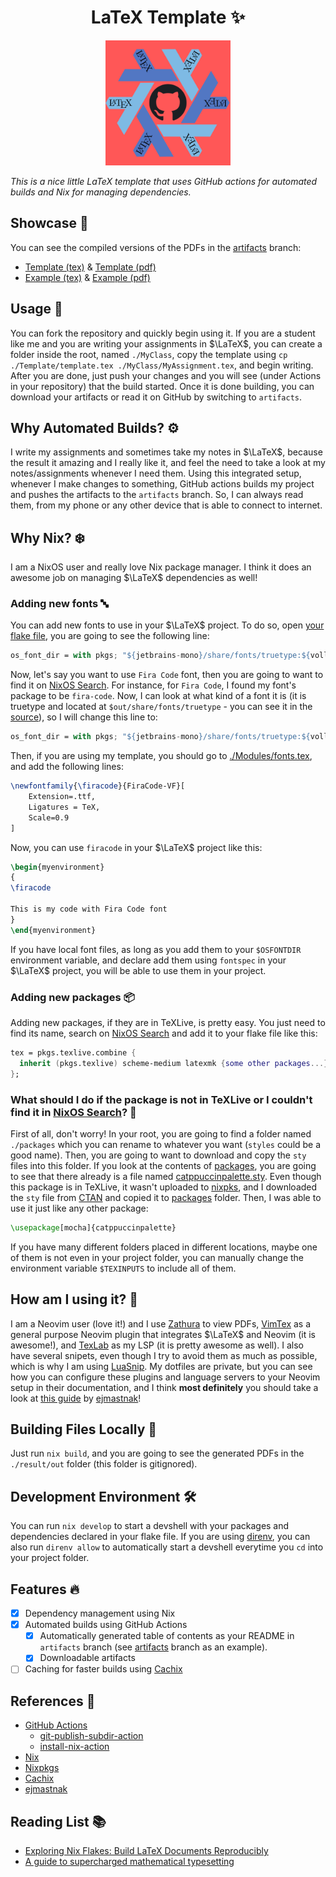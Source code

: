 <h1 align="center"> LaTeX Template ✨ </h1>
<div align="center" border-radius="20px">
    <img src="./assets/latex-template-logo.png" width="200" height="200" />
</div>

*This is a nice little LaTeX template that uses GitHub actions for automated builds and Nix for managing dependencies.*

## Showcase 📸
You can see the compiled versions of the PDFs in the [artifacts](https://github.com/yunusey/latextemplate/blob/artifacts) branch:

- [Template (tex)](./Template/template.tex) & [Template (pdf)](https://github.com/yunusey/latextemplate/blob/artifacts/Template/template.pdf)
- [Example (tex)](./Example/Example.tex) & [Example (pdf)](https://github.com/yunusey/latextemplate/blob/artifacts/Example/Example.pdf)

## Usage 📝
You can fork the repository and quickly begin using it. If you are a student like me and you are writing your assignments in $\LaTeX$, you can create a folder inside the root, named `./MyClass`, copy the template using `cp ./Template/template.tex ./MyClass/MyAssignment.tex`, and begin writing. After you are done, just push your changes and you will see (under Actions in your repository) that the build started. Once it is done building, you can download your artifacts or read it on GitHub by switching to `artifacts`.

## Why Automated Builds? ⚙️
I write my assignments and sometimes take my notes in $\LaTeX$, because the result it amazing and I really like it, and feel the need to take a look at my notes/assignments whenever I need them. Using this integrated setup, whenever I make changes to something, GitHub actions builds my project and pushes the artifacts to the `artifacts` branch. So, I can always read them, from my phone or any other device that is able to connect to internet.

## Why Nix? ❄️
I am a NixOS user and really love Nix package manager. I think it does an awesome job on managing $\LaTeX$ dependencies as well!

### Adding new fonts 🔤
You can add new fonts to use in your $\LaTeX$ project. To do so, open [your flake file](./flake.nix), you are going to see the following line:

```nix
os_font_dir = with pkgs; "${jetbrains-mono}/share/fonts/truetype:${vollkorn}/share/fonts/opentype";
```
Now, let's say you want to use `Fira Code` font, then you are going to want to find it on [NixOS Search](search.nixos.org). For instance, for `Fira Code`, I found my font's package to be `fira-code`. Now, I can look at what kind of a font it is (it is truetype and located at `$out/share/fonts/truetype` - you can see it in the [source](https://github.com/NixOS/nixpkgs/blob/nixos-24.05/pkgs/data/fonts/fira-code/default.nix#L24)), so I will change this line to:

```nix
os_font_dir = with pkgs; "${jetbrains-mono}/share/fonts/truetype:${vollkorn}/share/fonts/opentype:${fira-code}/share/fonts/truetype";
```

Then, if you are using my template, you should go to [./Modules/fonts.tex](./Modules/fonts.tex), and add the following lines:
```tex
\newfontfamily{\firacode}{FiraCode-VF}[
	Extension=.ttf,
	Ligatures = TeX,
	Scale=0.9
]
```
Now, you can use `firacode` in your $\LaTeX$ project like this:

```tex
\begin{myenvironment}
{
\firacode

This is my code with Fira Code font
}
\end{myenvironment}
```

If you have local font files, as long as you add them to your `$OSFONTDIR` environment variable, and declare add them using `fontspec` in your $\LaTeX$ project, you will be able to use them in your project.

### Adding new packages 📦
Adding new packages, if they are in TeXLive, is pretty easy. You just need to find its name, search on [NixOS Search](search.nixos.org) and add it to your flake file like this:

```nix
tex = pkgs.texlive.combine {
  inherit (pkgs.texlive) scheme-medium latexmk {some other packages...} my-awesome-package;
};
```

### What should I do if the package is not in TeXLive or I couldn't find it in [NixOS Search](search.nixos.org)? 🤔
First of all, don't worry! In your root, you are going to find a folder named `./packages` which you can rename to whatever you want (`styles` could be a good name). Then, you are going to want to download and copy the `sty` files into this folder. If you look at the contents of [packages](./packages), you are going to see that there already is a file named [catppuccinpalette.sty](./packages/catppuccinpalette.sty). Even though this package is in TeXLive, it wasn't uploaded to [nixpks](https://github.com/nixos/nixpkgs), and I downloaded the `sty` file from [CTAN](https://www.ctan.org/pkg/catppuccinpalette) and copied it to [packages](./packages) folder. Then, I was able to use it just like any other package:

```tex
\usepackage[mocha]{catppuccinpalette}
```

If you have many different folders placed in different locations, maybe one of them is not even in your project folder, you can manually change the environment variable `$TEXINPUTS` to include all of them.

## How am I using it? 🚀
I am a Neovim user (love it!) and I use [Zathura](https://github.com/pwmt/zathura) to view PDFs, [VimTex](https://github.com/lervag/vimtex) as a general purpose Neovim plugin that integrates $\LaTeX$ and Neovim (it is awesome!), and [TexLab](https://github.com/latex-lsp/texlab) as my LSP (it is pretty awesome as well). I also have several snipets, even though I try to avoid them as much as possible, which is why I am using [LuaSnip](https://github.com/L3MON4D3/LuaSnip). My dotfiles are private, but you can see how you can configure these plugins and language servers to your Neovim setup in their documentation, and I think **most definitely** you should take a look at [this guide](https://ejmastnak.com/tutorials/vim-latex/intro/) by [ejmastnak](https://github.com/ejmastnak)!

## Building Files Locally 🔄
Just run `nix build`, and you are going to see the generated PDFs in the `./result/out` folder (this folder is gitignored).

## Development Environment 🛠️
You can run `nix develop` to start a devshell with your packages and dependencies declared in your flake file. If you are using [direnv](https://github.com/direnv/direnv), you can also run `direnv allow` to automatically start a devshell everytime you `cd` into your project folder.

## Features 🔥
- [x] Dependency management using Nix
- [x] Automated builds using GitHub Actions
    + [x] Automatically generated table of contents as your README in `artifacts` branch (see [artifacts](https://github.com/yunusey/latextemplate/blob/artifacts/README.md) branch as an example).
    + [x] Downloadable artifacts
- [ ] Caching for faster builds using [Cachix](https://cachix.org)

## References 🔗
- [GitHub Actions](https://github.com/features/actions)
    + [git-publish-subdir-action](https://github.com/s0/git-publish-subdir-action)
    + [install-nix-action](https://github.com/cachix/install-nix-action)
- [Nix](https://nixos.org)
- [Nixpkgs](https://github.com/NixOS/nixpkgs)
- [Cachix](https://cachix.org)
- [ejmastnak](https://github.com/ejmastnak)

## Reading List 📚
- [Exploring Nix Flakes: Build LaTeX Documents Reproducibly](https://flyx.org/nix-flakes-latex/)
- [A guide to supercharged mathematical typesetting](https://ejmastnak.com/tutorials/vim-latex/intro/)
